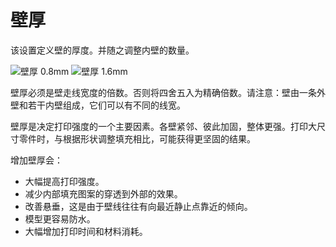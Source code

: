 壁厚
====
该设置定义壁的厚度。并随之调整内壁的数量。

<!--screenshot {
"image_path": "wall_thickness_0.8.png",
"models": [
{
"script": "rotary_tumbler_lid.scad",
"transformation": ["scale(0.4)"]
}
],
"camera_position": [50, 50, 124],
"settings": {
"skin_outline_count": 0,
"wall_line_count": 2
},
"colours": 32
}-->
<!--screenshot {
"image_path": "wall_thickness_1.6.png",
"models": [
{
"script": "rotary_tumbler_lid.scad",
"transformation": ["scale(0.4)"]
}
],
"camera_position": [50, 50, 124],
"settings": {
"skin_outline_count": 0,
"wall_line_count": 4
},
"colours": 32
}-->
![壁厚 0.8mm](../images/wall_thickness_0.8.png)
![壁厚 1.6mm](../images/wall_thickness_1.6.png)

壁厚必须是壁走线宽度的倍数。否则将四舍五入为精确倍数。请注意：壁由一条外壁和若干内壁组成，它们可以有不同的线宽。

壁厚是决定打印强度的一个主要因素。各壁紧邻、彼此加固，整体更强。打印大尺寸零件时，与根据形状调整填充相比，可能获得更坚固的结果。

增加壁厚会：
* 大幅提高打印强度。
* 减少内部填充图案的穿透到外部的效果。
* 改善悬垂，这是由于壁线往往有向最近静止点靠近的倾向。
* 模型更容易防水。
* 大幅增加打印时间和材料消耗。
